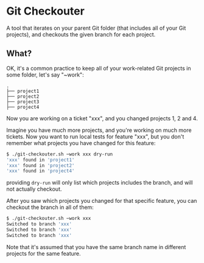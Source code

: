 # Git Checkouter

A tool that iterates on your parent Git folder (that includes all of your Git projects),
and checkouts the given branch for each project.


## What?

OK, it's a common practice to keep all of your work-related Git projects in some folder, let's say "~work":

```
.
├── project1
├── project2
├── project3
├── project4
```

Now you are working on a ticket "xxx", and you changed projects 1, 2 and 4.

Imagine you have much more projects, and you're working on much more tickets. Now you want to run local tests for feature "xxx", 
but you don't remember what projects you have changed for this feature:

```bash
$ ./git-checkouter.sh ~work xxx dry-run
'xxx' found in 'project1'
'xxx' found in 'project2'
'xxx' found in 'project4'
```

providing `dry-run` will only list which projects includes the branch, and will not actually checkout.

After you saw which projects you changed for that specific feature, you can checkout the branch in all of them:

```bash
$ ./git-checkouter.sh ~work xxx
Switched to branch 'xxx'
Switched to branch 'xxx'
Switched to branch 'xxx'
```

Note that it's assumed that you have the same branch name in different projects for the same feature.
